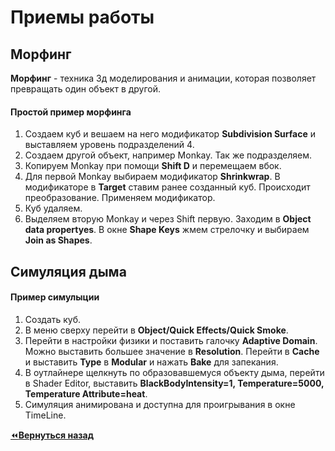 # Приемы работы

## Морфинг

**Морфинг** - техника 3д моделирования и анимации, которая позволяет превращать один объект в другой.

#### Простой пример морфинга

1. Создаем куб и вешаем на него модификатор **Subdivision Surface** и выставляем уровень подразделений 4.
2. Создаем другой объект, например Monkay. Так же подразделяем.
3. Копируем Monkay при помощи **Shift D** и перемещаем вбок.
4. Для первой Monkay выбираем модификатор **Shrinkwrap**. В модификаторе в **Target** ставим ранее созданный куб. Происходит преобразование. Применяем модификатор.
5. Куб удаляем.
6. Выделяем вторую Monkay и через Shift первую. Заходим в **Object data propertyes**. В окне **Shape Keys** жмем стрелочку и выбираем **Join as Shapes**.

## Симуляция дыма

#### Пример симулыции

1. Создать куб.
2. В меню сверху перейти в **Object/Quick Effects/Quick Smoke**.
3. Перейти в настройки физики и поставить галочку **Adaptive Domain**. Можно выставить большее значение в **Resolution**. Перейти в **Cache** и выставить **Type** в **Modular** и нажать **Bake** для запекания.
4. В оутлайнере щелкнуть по образовавшемуся объекту дыма, перейти в Shader Editor, выставить **BlackBodyIntensity=1, Temperature=5000, Temperature Attribute=heat**.
5. Симуляция анимирована и доступна для проигрывания в окне TimeLine.

[:rewind:**Вернуться назад**](../../../../README.md)